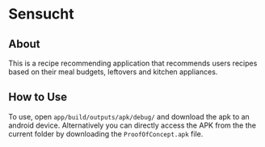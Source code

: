 # Sensucht

## About
This is a recipe recommending application that recommends users recipes based on their meal budgets, leftovers and kitchen appliances.

## How to Use
To use, open `app/build/outputs/apk/debug/` and download the apk to an android device. Alternatively you can directly access the APK from the the current folder by downloading the `ProofOfConcept.apk` file.
